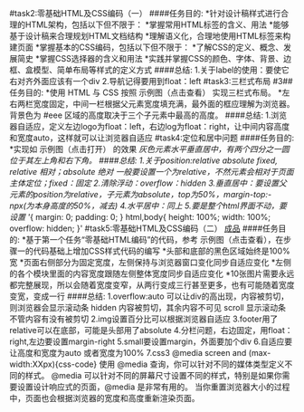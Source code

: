 #task2:零基础HTML及CSS编码（一）
####任务目的:
*针对设计稿样式进行合理的HTML架构，包括以下但不限于：
*掌握常用HTML标签的含义、用法
*能够基于设计稿来合理规划HTML文档结构
*理解语义化，合理地使用HTML标签来构建页面
*掌握基本的CSS编码，包括以下但不限于：
*了解CSS的定义、概念、发展简史
*掌握CSS选择器的含义和用法
*实践并掌握CSS的颜色、字体、背景、边框、盒模型、简单布局等样式的定义方式
####总结:
1.关于label的使用：要使它右对齐外面应该有一个div
2.导航记得要用到float：left
#task3:三栏式布局
#3##任务目的:
*使用 HTML 与 CSS 按照 示例图（点击查看） 实现三栏式布局。
*左右两栏宽度固定，中间一栏根据父元素宽度填充满，最外面的框应理解为浏览器。背景色为 #eee 区域的高度取决于三个子元素中最高的高度。
####总结:
1.浏览器自适应，定义左边logo为float：left，右边log为float：right，让中间内容高度和宽度auto，这样就可以让浏览器自适应
#task4:定位和居中问题
####任务目的:
*实现如 示例图（点击打开） 的效果
*灰色元素水平垂直居中，有两个四分之一圆位于其左上角和右下角。
####总结:
1.关于position:relative absolute fixed,
relative 相对；absolute 绝对 一般要设置一个为relative，不然元素会相对于页面主体定位；fixed：固定
2.清除浮动：overflow：hidden
3.垂直居中：要设置父元素的position为relative，子元素为absolute，top为50%，margin-top:-npx(为本身高度的50%，减去)
4.水平居中：同上
5.要是整个html界面不动，要设置
'*{
    margin: 0;
    padding: 0;
}
html,body{
    height: 100%;
    width: 100%;
    overflow: hidden;
}'
#task5:零基础HTML及CSS编码（二）
[成品](http://codepen.io/zhoupipipipipipi/full/MypWGQ/)
####任务目的:
*基于第一个任务“零基础HTML编码”的代码，参考 示例图（点击查看），在步骤一的代码基础上增加CSS样式代码的编写
*头部和底部的黑色区域始终是100%宽
*页面右侧部分为固定宽度，左侧保持与浏览器窗口变化同步自适应变化
*左侧的各个模块里面的内容宽度跟随左侧整体宽度同步自适应变化
*10张图片需要永远都完整展现，所以会随着宽度变窄，从两行变成三行甚至更多，也有可能随着宽度变宽，变成一行
####总结:
1.overflow:auto 可以让div的高出现，内容被剪切，则浏览器会显示滚动条
  hidden 内容被剪切，其余内容不可见 
  scroll 显示滚动条 不管内容有没有被剪切
2.img设置百分比可以根据浏览器自适应
3.footer用了relative可以在底部，可能是头部用了absolute
4.分栏问题，右边固定，用float：right,左边要设置margin-right
5.small要设置margin，外面要加个div
6.自适应要让高度和宽度为auto 或者宽度为100%
7.css3 @media screen and (max-width:XXpx){css-code}
使用 @media 查询，你可以针对不同的媒体类型定义不同的样式。
@media 可以针对不同的屏幕尺寸设置不同的样式，特别是如果你需要设置设计响应式的页面，@media 是非常有用的。
当你重置浏览器大小的过程中，页面也会根据浏览器的宽度和高度重新渲染页面。

